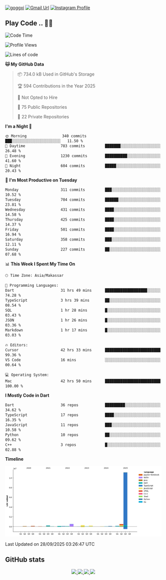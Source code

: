 [![goggxi](https://img.shields.io/badge/Portofolio-Goggxi-orange)](https://goggxi.github.io)
[![Gmail Url](https://img.shields.io/twitter/url?label=Goggxi@gmail.com&logo=gmail&style=social&url=http%3A%2F%2Fmailto%3Acontact.Goggxi@gmail.com)](mailto:Goggxi@gmail.com) [![Instagram Profile](https://img.shields.io/twitter/url?label=moh_rifkan&logo=instagram&style=social&url=https://www.instagram.com/moh_rifkan/)](https://www.instagram.com/moh_rifkan/)

## Play Code .. 💬🚀

<!-- [![Moh Rifkan GitHub stats](https://github-readme-stats.vercel.app/api?username=goggxi&count_private=true&show_icons=true&theme=dracula&custom_title=Goggxi%20Statistic%20🚀)](https://github.com/goggxi/goggxi)

[![Top Langs](https://github-readme-stats.vercel.app/api/top-langs/?username=goggxi&langs_count=8&layout=compact&show_icons=true&theme=dracula)](https://github.com/goggxi/goggxi) -->

<!--START_SECTION:waka-->
![Code Time](http://img.shields.io/badge/Code%20Time-4%2C580%20hrs%2058%20mins-blue)

![Profile Views](http://img.shields.io/badge/Profile%20Views-8-blue)

![Lines of code](https://img.shields.io/badge/From%20Hello%20World%20I%27ve%20Written-13.7%20million%20lines%20of%20code-blue)

**🐱 My GitHub Data** 

> 📦 734.0 kB Used in GitHub's Storage 
 > 
> 🏆 594 Contributions in the Year 2025
 > 
> 🚫 Not Opted to Hire
 > 
> 📜 75 Public Repositories 
 > 
> 🔑 22 Private Repositories 
 > 
**I'm a Night 🦉** 

```text
🌞 Morning                340 commits         ███░░░░░░░░░░░░░░░░░░░░░░   11.50 % 
🌆 Daytime                783 commits         ███████░░░░░░░░░░░░░░░░░░   26.48 % 
🌃 Evening                1230 commits        ██████████░░░░░░░░░░░░░░░   41.60 % 
🌙 Night                  604 commits         █████░░░░░░░░░░░░░░░░░░░░   20.43 % 
```
📅 **I'm Most Productive on Tuesday** 

```text
Monday                   311 commits         ███░░░░░░░░░░░░░░░░░░░░░░   10.52 % 
Tuesday                  704 commits         ██████░░░░░░░░░░░░░░░░░░░   23.81 % 
Wednesday                431 commits         ████░░░░░░░░░░░░░░░░░░░░░   14.58 % 
Thursday                 425 commits         ████░░░░░░░░░░░░░░░░░░░░░   14.37 % 
Friday                   501 commits         ████░░░░░░░░░░░░░░░░░░░░░   16.94 % 
Saturday                 358 commits         ███░░░░░░░░░░░░░░░░░░░░░░   12.11 % 
Sunday                   227 commits         ██░░░░░░░░░░░░░░░░░░░░░░░   07.68 % 
```


📊 **This Week I Spent My Time On** 

```text
🕑︎ Time Zone: Asia/Makassar

💬 Programming Languages: 
Dart                     31 hrs 49 mins      ███████████████████░░░░░░   74.28 % 
TypeScript               3 hrs 39 mins       ██░░░░░░░░░░░░░░░░░░░░░░░   08.54 % 
SQL                      1 hr 28 mins        █░░░░░░░░░░░░░░░░░░░░░░░░   03.43 % 
JSON                     1 hr 26 mins        █░░░░░░░░░░░░░░░░░░░░░░░░   03.36 % 
Markdown                 1 hr 17 mins        █░░░░░░░░░░░░░░░░░░░░░░░░   03.03 % 

🔥 Editors: 
Cursor                   42 hrs 33 mins      █████████████████████████   99.36 % 
VS Code                  16 mins             ░░░░░░░░░░░░░░░░░░░░░░░░░   00.64 % 

💻 Operating System: 
Mac                      42 hrs 50 mins      █████████████████████████   100.00 % 
```

**I Mostly Code in Dart** 

```text
Dart                     36 repos            █████████░░░░░░░░░░░░░░░░   34.62 % 
TypeScript               17 repos            ████░░░░░░░░░░░░░░░░░░░░░   16.35 % 
JavaScript               11 repos            ███░░░░░░░░░░░░░░░░░░░░░░   10.58 % 
Python                   10 repos            ██░░░░░░░░░░░░░░░░░░░░░░░   09.62 % 
C++                      3 repos             █░░░░░░░░░░░░░░░░░░░░░░░░   02.88 % 
```



**Timeline**

![Lines of Code chart](https://raw.githubusercontent.com/Goggxi/Goggxi/main/assets/bar_graph.png)


 Last Updated on 28/09/2025 03:26:47 UTC
<!--END_SECTION:waka-->

## GitHub stats

<p align="center">
  <a href="https://github.com/goggxi">
    <img src="http://github-profile-summary-cards.vercel.app/api/cards/profile-details?username=goggxi&theme=transparent" />
  </a>
  <a href="https://github.com/goggxi">
    <img src="https://github-readme-streak-stats.herokuapp.com/?user=goggxi&hide_border=true&card_width=338&theme=transparent" />
  </a>
  <a href="https://github.com/goggxi">
    <img src="http://github-profile-summary-cards.vercel.app/api/cards/stats?username=goggxi&theme=transparent" />
  </a>
  <a href="https://github.com/goggxi">
    <img src="https://github-readme-stats.vercel.app/api/top-langs/?username=goggxi&langs_count=10&exclude_repo=&hide=c,makefile,html,css,sass,nix,nunjucks,tsql,dockerfile,shell&card_width=699&hide_border=true&theme=transparent" />
  </a>
  <!-- <br/>
  <a href="https://github.com/goggxi">
    <img src="https://komarev.com/ghpvc/?username=goggxi&color=blue&style=flat" />
  </a> -->
</p>
